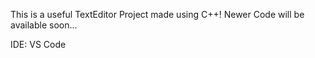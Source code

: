 This is a useful TextEditor Project made using C++!
Newer Code will be available soon...

IDE: VS Code
